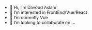 - 👋 Hi, I’m Davoud Aslani
- 👀 I’m interested in FrontEnd/Vue/React
- 🌱 I’m currently Vue
- 💞️ I’m looking to collaborate on ...

<!---
davodaslanifakor/davodaslanifakor is a ✨ special ✨ repository because its `README.md` (this file) appears on your GitHub profile.
You can click the Preview link to take a look at your changes.
--->
